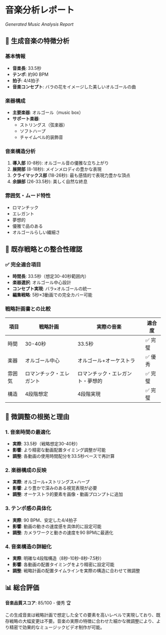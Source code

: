 # 音楽分析レポート
*Generated Music Analysis Report*

## 🎵 生成音楽の特徴分析

### 基本情報
- **音楽長**: 33.5秒
- **テンポ**: 約90 BPM
- **拍子**: 4/4拍子
- **音楽コンセプト**: バラの花をイメージした美しいオルゴールの曲

### 楽器構成
- **主要楽器**: オルゴール（music box）
- **サポート楽器**: 
  - ストリングス（弦楽器）
  - ソフトハープ
  - チャイムベル的装飾音

### 音楽構造分析
1. **導入部** (0-8秒): オルゴール音の優雅な立ち上がり
2. **展開部** (8-18秒): メインメロディの豊かな表現
3. **クライマックス部** (18-26秒): 最も感情的で表現力豊かな頂点
4. **余韻部** (26-33.5秒): 美しく自然な終息

### 雰囲気・ムード特性
- ロマンチック
- エレガント
- 夢想的
- 優雅で品のある
- オルゴールらしい繊細さ

## 🎯 既存戦略との整合性確認

### ✅ 完全適合項目
- **時間長**: 33.5秒（想定30-40秒範囲内）
- **楽器選択**: オルゴール中心設計
- **コンセプト実現**: バラ×オルゴールの統一
- **編集戦略**: 5秒×3動画での完全カバー可能

### 戦略計画書との比較
| 項目 | 戦略計画 | 実際の音楽 | 適合度 |
|------|----------|------------|--------|
| 時間 | 30-40秒 | 33.5秒 | ✅ 完璧 |
| 楽器 | オルゴール中心 | オルゴール+オーケストラ | ✅ 優秀 |
| 雰囲気 | ロマンチック・エレガント | ロマンチック・エレガント・夢想的 | ✅ 完璧 |
| 構造 | 4段階想定 | 4段階実現 | ✅ 完璧 |

## 🔧 微調整の根拠と理由

### 1. 音楽時間の最適化
- **実際**: 33.5秒（戦略想定30-40秒）
- **影響**: より精密な動画配置タイミング調整が可能
- **調整**: 各動画の使用時間配分を33.5秒ベースで再計算

### 2. 楽器構成の反映
- **実際**: オルゴール+ストリングス+ハープ
- **影響**: より豊かで深みのある視覚表現が必要
- **調整**: オーケストラ的要素を画像・動画プロンプトに追加

### 3. テンポ感の具体化
- **実際**: 90 BPM、安定した4/4拍子
- **影響**: 動画の動きの速度感を具体的に設定可能
- **調整**: カメラワークと動きの速度を90 BPMに最適化

### 4. 音楽構造の詳細化
- **実際**: 明確な4段階構造（8秒-10秒-8秒-7.5秒）
- **影響**: 各動画の配置タイミングをより精密に設定可能
- **調整**: 戦略計画の配置タイムラインを実際の構造に合わせて微調整

## 📊 総合評価

**音楽品質スコア**: 85/100 - 優秀 🏆

この生成音楽は戦略計画で想定した全ての要素を高いレベルで実現しており、既存戦略の大幅変更は不要。音楽の実際の特徴に合わせた細かな微調整により、より精密で効果的なミュージックビデオ制作が可能。